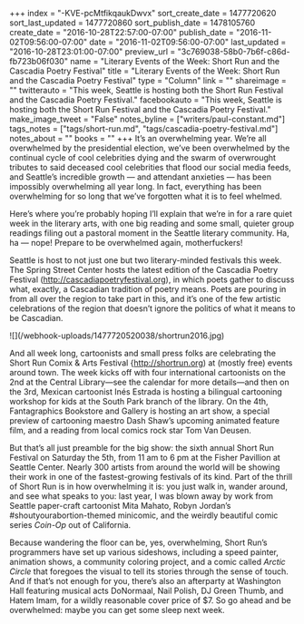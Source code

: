 +++
index = "-KVE-pcMtfikqaukDwvx"
sort_create_date = 1477720620
sort_last_updated = 1477720860
sort_publish_date = 1478105760
create_date = "2016-10-28T22:57:00-07:00"
publish_date = "2016-11-02T09:56:00-07:00"
date = "2016-11-02T09:56:00-07:00"
last_updated = "2016-10-28T23:01:00-07:00"
preview_url = "3c769038-58b0-7b6f-c86d-fb723b06f030"
name = "Literary Events of the Week: Short Run and the Cascadia Poetry Festival"
title = "Literary Events of the Week: Short Run and the Cascadia Poetry Festival"
type = "Column"
link = ""
shareimage = ""
twitterauto = "This week, Seattle is hosting both the Short Run Festival and the Cascadia Poetry Festival."
facebookauto = "This week, Seattle is hosting both the Short Run Festival and the Cascadia Poetry Festival."
make_image_tweet = "False"
notes_byline = ["writers/paul-constant.md"]
tags_notes = ["tags/short-run.md", "tags/cascadia-poetry-festival.md"]
notes_about = ""
books = ""
+++
It’s an overwhelming year. We’re all overwhelmed by the presidential election, we’ve been overwhelmed by the continual cycle of cool celebrities dying and the swarm of overwrought tributes to said deceased cool celebrities that flood our social media feeds, and Seattle’s incredible growth — and attendant anxieties — has been impossibly overwhelming all year long. In fact, everything has been overwhelming for so long that we’ve forgotten what it is to feel whelmed.

Here’s where you’re probably hoping I’ll explain that we’re in for a rare quiet week in the literary arts, with one big reading and some small, quieter group readings filing out a pastoral moment in the Seattle literary community. Ha, ha — nope! Prepare to be overwhelmed again, motherfuckers!

Seattle is host to not just one but two literary-minded festivals this week. The Spring Street Center hosts the latest edition of the Cascadia Poetry Festival (http://cascadiapoetryfestival.org), in which poets gather to discuss what, exactly, a Cascadian tradition of poetry means. Poets are pouring in from all over the region to take part in this, and it’s one of the few artistic celebrations of the region that doesn’t ignore the politics of what it means to be Cascadian. 

<p class="image-left">![](/webhook-uploads/1477720520038/shortrun2016.jpg)</p>

And all week long, cartoonists and small press folks are celebrating the Short Run Comix & Arts Festival {http://shortrun.org) at (mostly free) events around town. The week kicks off with four international cartoonists on the 2nd at the Central Library—see the calendar for more details—and then on the 3rd, Mexican cartoonist Inés Estrada is hosting a bilingual cartooning workshop for kids at the South Park branch of the library. On the 4th, Fantagraphics Bookstore and Gallery is hosting an art show, a special preview of cartooning maestro Dash Shaw’s upcoming animated feature film, and a reading from local comics rock star Tom Van Deusen.

But that’s all just preamble for the big show: the sixth annual Short Run Festival on Saturday the 5th, from 11 am to 6 pm at the Fisher Pavillion at Seattle Center. Nearly 300 artists from around the world will be showing their work in one of the fastest-growing festivals of its kind. Part of the thrill of Short Run is in how overwhelming it is: you just walk in, wander around, and see what speaks to you: last year, I was blown away by work from Seattle paper-craft cartoonist Mita Mahato, Robyn Jordan’s #shoutyourabortion-themed minicomic, and the weirdly beautiful comic series *Coin-Op* out of California. 

Because wandering the floor can be, yes, overwhelming, Short Run’s programmers have set up various sideshows, including a speed painter, animation shows, a community coloring project, and a comic called *Arctic Circle* that foregoes the visual to tell its stories through the sense of touch. And if that’s not enough for you, there’s also an afterparty at Washington Hall featuring musical acts DoNormaal, Nail Polish, DJ Green Thumb, and Hatem Imam, for a wildly reasonable cover price of $7. So go ahead and be overwhelmed: maybe you can get some sleep next week.